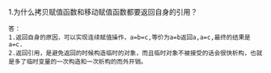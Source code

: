 1.为什么拷贝赋值函数和移动赋值函数都要返回自身的引用？

```
答：
1.返回自身的原因，可以实现连续赋值操作，a=b=c,等价为a=b返回a,a=c,最终的结果是a=c.
2.返回引用，是避免返回的时候构造临时的对象，而且临时对象不被接受的话会很快析构，也就是多了临时变量的一次构造和一次析构的而外开销。
```
